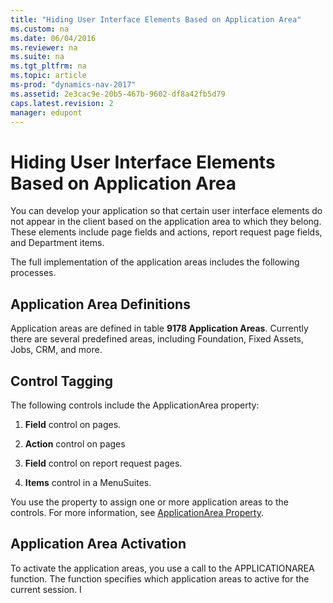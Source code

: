 ```yaml
---
title: "Hiding User Interface Elements Based on Application Area"
ms.custom: na
ms.date: 06/04/2016
ms.reviewer: na
ms.suite: na
ms.tgt_pltfrm: na
ms.topic: article
ms-prod: "dynamics-nav-2017"
ms.assetid: 2e3cac9e-20b5-467b-9602-df8a42fb5d79
caps.latest.revision: 2
manager: edupont
---
```

# Hiding User Interface Elements Based on Application Area
You can develop your application so that certain user interface elements do not appear in the client based on the application area to which they belong. These elements include page fields and actions, report request page fields, and Department items.  
  
 The full implementation of the application areas includes the following processes.  
  
## Application Area Definitions  
 Application areas are defined in table **9178 Application Areas**. Currently there are several predefined areas, including Foundation, Fixed Assets, Jobs, CRM, and more.  
  
## Control Tagging  
 The following controls include the ApplicationArea property:  
  
1.  **Field** control on pages.  
  
2.  **Action** control on pages  
  
3.  **Field** control on report request pages.  
  
4.  **Items** control in a MenuSuites.  
  
 You use the property to assign one or more application areas to the controls. For more information, see [ApplicationArea Property](ApplicationArea-Property.md).  
  
## Application Area Activation  
 To activate the application areas, you use a call to the APPLICATIONAREA function. The function specifies which application areas to active for the current session. I